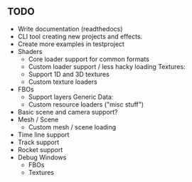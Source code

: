
## TODO

- Write documentation (readthedocs)
- CLI tool creating new projects and effects.
- Create more examples in testproject
- Shaders
  - Core loader support for common formats
  - Custom loader support / less hacky loading
Textures:
  - Support 1D and 3D textures
  - Custom texture loaders
- FBOs
  - Support layers
Generic Data:
  - Custom resource loaders ("misc stuff")
- Basic scene and camera support?
- Mesh / Scene
  - Custom mesh / scene loading
- Time line support
- Track support
- Rocket support
- Debug Windows
  - FBOs
  - Textures
